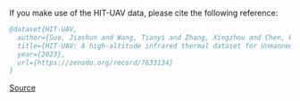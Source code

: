 If you make use of the HIT-UAV data, please cite the following reference:

``` bibtex 
@dataset{HIT-UAV,
  author={Suo, Jiashun and Wang, Tianyi and Zhang, Xingzhou and Chen, Haiyang and Zhou, Wei and Shi, Weisong},
  title={HIT-UAV: A high-altitude infrared thermal dataset for Unmanned Aerial Vehicle-based object detection},
  year={2023},
  url={https://zenodo.org/record/7633134}
}
```

[Source](https://zenodo.org/record/7633134)